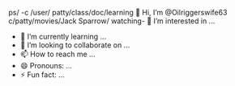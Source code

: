 ps/ -c /user/ patty/class/doc/learning 👋 Hi, I’m @Oilriggerswife63
c/patty/movies/Jack Sparrow/ watching- 👀 I’m interested in ...
- 🌱 I’m currently learning ...
- 💞️ I’m looking to collaborate on ...
- 📫 How to reach me ...
- 😄 Pronouns: ...
- ⚡ Fun fact: ...

<!---
Oilriggerswife63/Oilriggerswife63 is a ✨ special ✨ repository because its `README.md` (this file) appears on your GitHub profile.
You can click the Preview link to take a look at your changes.
--->
